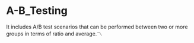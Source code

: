 # A-B_Testing
It includes A/B test scenarios that can be performed between two or more groups in terms of ratio and average.〽
